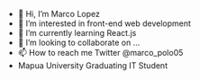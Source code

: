 - 👋 Hi, I’m Marco Lopez
- 👀 I’m interested in front-end web development
- 🌱 I’m currently learning React.js
- 💞️ I’m looking to collaborate on ...
- 📫 How to reach me Twitter @marco_polo05
- Mapua University Graduating IT Student

<!---
md-lopez/md-lopez is a ✨ special ✨ repository because its `README.md` (this file) appears on your GitHub profile.
You can click the Preview link to take a look at your changes.
--->
